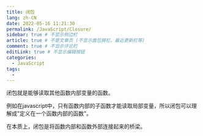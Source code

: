 ```yaml
---
title: 闭包
lang: zh-CN
date: 2022-05-16 11:21:30
permalink: /JavaScript/Closure/
sidebar: true # 不显示侧边栏
article: true # 不是文章页 (不显示面包屑栏、最近更新栏等)
comment: true # 不显示评论栏
editLink: true # 不显示编辑按钮
categories: 
  - JavaScript
tags: 
  - 
---
```


闭包就是能够读取其他函数内部变量的函数。

例如在javascript中，只有函数内部的子函数才能读取局部变量，所以闭包可以理解成"定义在一个函数内部的函数"。

在本质上，闭包是将函数内部和函数外部连接起来的桥梁。

